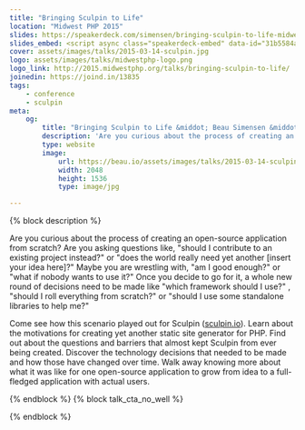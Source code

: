 ```yaml
---
title: "Bringing Sculpin to Life"
location: "Midwest PHP 2015"
slides: https://speakerdeck.com/simensen/bringing-sculpin-to-life-midwest-php-2015
slides_embed: <script async class="speakerdeck-embed" data-id="31b5584aa80f4930b09184e421ae586b" data-ratio="1.33333333333333" src="//speakerdeck.com/assets/embed.js"></script>
cover: assets/images/talks/2015-03-14-sculpin.jpg
logo: assets/images/talks/midwestphp-logo.png
logo_link: http://2015.midwestphp.org/talks/bringing-sculpin-to-life/
joinedin: https://joind.in/13835
tags:
    - conference
    - sculpin
meta:
    og:
        title: "Bringing Sculpin to Life &middot; Beau Simensen &middot; Dragonfly Development &middot; dflydev"
        description: 'Are you curious about the process of creating an open-source application from scratch? Are you asking questions like, "should I contribute to an existing project instead?" or "does the world really need yet another [insert your idea here]?" Maybe you are wrestling with, "am I good enough?" or "what if nobody wants to use it?" Once you decide to go for it, a whole new round of decisions need to be made like "which framework should I use?" , "should I roll everything from scratch?" or "should I use some standalone libraries to help me?" Come see how this scenario played out for Sculpin (sculpin.io).'
        type: website
        image:
            url: https://beau.io/assets/images/talks/2015-03-14-sculpin.jpg
            width: 2048
            height: 1536
            type: image/jpg

---
```

{% block description %}

Are you curious about the process of creating an open-source application from scratch? Are you asking questions like, "should I contribute to an existing project instead?" or "does the world really need yet another [insert your idea here]?" Maybe you are wrestling with, "am I good enough?" or "what if nobody wants to use it?" Once you decide to go for it, a whole new round of decisions need to be made like "which framework should I use?" , "should I roll everything from scratch?" or "should I use some standalone libraries to help me?"

Come see how this scenario played out for Sculpin ([sculpin.io](https://sculpin.io)). Learn about the motivations for creating yet another static site generator for PHP. Find out about the questions and barriers that almost kept Sculpin from ever being created. Discover the technology decisions that needed to be made and how those have changed over time. Walk away knowing more about what it was like for one open-source application to grow from idea to a full-fledged application with actual users.

{% endblock %}
{% block talk_cta_no_well %}
<script src="https://app.convertkit.com/landing_pages/766.js?orient=horz&ref=beau.io-midwestphp-sculpin"></script>
{% endblock  %}
